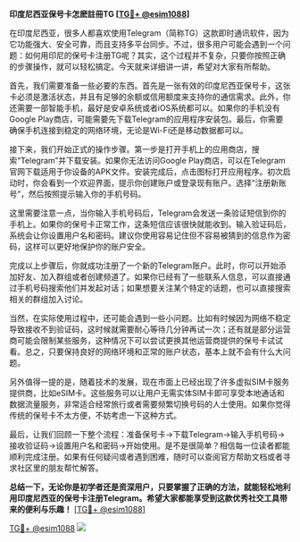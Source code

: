 **印度尼西亚保号卡怎麽註冊TG [[TG💪+ @esim1088](https://t.me/s/esim1088)]**

在印度尼西亚，很多人都喜欢使用Telegram（简称TG）这款即时通讯软件，因为它功能强大、安全可靠，而且支持多平台同步。不过，很多用户可能会遇到一个问题：如何用印尼的保号卡注册TG呢？其实，这个过程并不复杂，只要你按照正确的步骤操作，就可以轻松搞定。今天就来详细讲一讲，希望对大家有所帮助。

首先，我们需要准备一些必要的东西。首先是一张有效的印度尼西亚保号卡，这张卡必须是激活状态，并且有足够的余额或信用额度来支持你的通信需求。此外，你还需要一部智能手机，最好是安卓系统或者iOS系统都可以。如果你的手机没有Google Play商店，可能需要先下载Telegram的应用程序安装包。最后，你需要确保手机连接到稳定的网络环境，无论是Wi-Fi还是移动数据都可以。

接下来，我们开始正式的操作步骤。第一步是打开手机上的应用商店，搜索“Telegram”并下载安装。如果你无法访问Google Play商店，可以在Telegram官网下载适用于你设备的APK文件。安装完成后，点击图标打开应用程序。初次启动时，你会看到一个欢迎界面，提示你创建账户或登录现有账户。选择“注册新账号”，然后按照提示输入你的手机号码。

这里需要注意一点，当你输入手机号码后，Telegram会发送一条验证短信到你的手机上。如果你的保号卡正常工作，这条短信应该很快就能收到。输入验证码后，系统会让你设置用户名和密码。建议你使用容易记住但不容易被猜到的信息作为密码，这样可以更好地保护你的账户安全。

完成以上步骤后，你就成功注册了一个新的Telegram账户。此时，你可以开始添加好友、加入群组或者创建频道了。如果你已经有了一些联系人信息，可以直接通过手机号码搜索他们并发起对话；如果想要关注某个特定的话题，也可以直接搜索相关的群组加入讨论。

当然，在实际使用过程中，还可能会遇到一些小问题。比如有时候因为网络不稳定导致接收不到验证码，这时候就需要耐心等待几分钟再试一次；还有就是部分运营商可能会限制某些服务，这种情况下可以尝试更换其他运营商提供的保号卡试试看。总之，只要保持良好的网络环境和正常的账户状态，基本上就不会有什么大问题。

另外值得一提的是，随着技术的发展，现在市面上已经出现了许多虚拟SIM卡服务提供商，比如eSIM卡。这些服务可以让用户无需实体SIM卡即可享受本地通话和数据流量服务，非常适合经常旅行或者需要频繁切换号码的人士使用。如果你觉得传统的保号卡不太方便，不妨考虑一下这种方式。

最后，让我们回顾一下整个流程：准备保号卡→下载Telegram→输入手机号码→接收验证码→设置用户名和密码→开始使用。是不是很简单？相信每一位读者都能顺利完成注册。如果有任何疑问或者遇到困难，随时可以查阅官方帮助文档或者寻求社区里的朋友帮忙解答。

**总结一下，无论你是初学者还是资深用户，只要掌握了正确的方法，就能轻松地利用印度尼西亚的保号卡注册Telegram。希望大家都能享受到这款优秀社交工具带来的便利与乐趣！** [[TG💪+ @esim1088](https://t.me/s/esim1088)]

[TG💪+ @esim1088](https://t.me/s/esim1088) ![](https://i.postimg.cc/4NQfJmqS/Snipaste-2025-05-13-00-14-12.png)